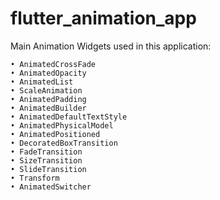 ﻿# flutter_animation_app

Main Animation Widgets used in this application:

    • AnimatedCrossFade
    • AnimatedOpacity
    • AnimatedList
    • ScaleAnimation
    • AnimatedPadding
    • AnimatedBuilder
    • AnimatedDefaultTextStyle
    • AnimatedPhysicalModel
    • AnimatedPositioned
    • DecoratedBoxTransition
    • FadeTransition
    • SizeTransition
    • SlideTransition
    • Transform
    • AnimatedSwitcher

